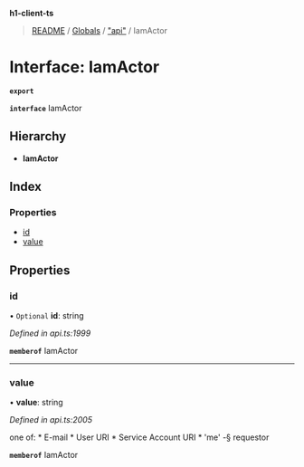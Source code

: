 **h1-client-ts**

> [README](../README.md) / [Globals](../globals.md) / ["api"](../modules/_api_.md) / IamActor

# Interface: IamActor

**`export`** 

**`interface`** IamActor

## Hierarchy

* **IamActor**

## Index

### Properties

* [id](_api_.iamactor.md#id)
* [value](_api_.iamactor.md#value)

## Properties

### id

• `Optional` **id**: string

*Defined in api.ts:1999*

**`memberof`** IamActor

___

### value

•  **value**: string

*Defined in api.ts:2005*

one of: * E-mail * User URI * Service Account URI * \'me\' -§ requestor

**`memberof`** IamActor
